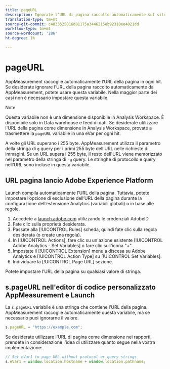 ```yaml
---
title: pageURL
description: Ignorate l’URL di pagina raccolto automaticamente sul sito.
translation-type: tm+mt
source-git-commit: c4833525816d81175a3446215eb92310ee4021dd
workflow-type: tm+mt
source-wordcount: '286'
ht-degree: 1%

---
```



# pageURL

AppMeasurement raccoglie automaticamente l’URL della pagina in ogni hit. Se desiderate ignorare l’URL della pagina raccolto automaticamente da AppMeasurement, potete usare questa variabile. Nella maggior parte dei casi non è necessario impostare questa variabile.

>[!NOTE]
>
>Questa variabile non è una dimensione disponibile in  Analysis Workspace. È disponibile solo in Data warehouse e feed di dati. Se desiderate utilizzare l&#39;URL della pagina come dimensione in  Analysis Workspace, provate a trasmettere la `pageURL` variabile in una eVar per ogni hit.

A volte gli URL superano i 255 byte. AppMeasurement utilizza il parametro della stringa di `g` query per i primi 255 byte dell’URL nelle richieste di immagini. Se un URL supera i 255 byte, il resto dell&#39;URL viene memorizzato nel parametro della stringa di `-g` query. Le stringhe di protocollo e query nell’URL sono incluse in questa variabile.

## URL pagina  lancio Adobe Experience Platform

Launch compila automaticamente l’URL della pagina. Tuttavia, potete impostare l’opzione di esclusione dell’URL della pagina durante la configurazione dell’estensione Analytics  (variabili globali) o in base alle regole.

1. Accedete a [launch.adobe.com](https://launch.adobe.com) utilizzando le credenziali AdobeID.
2. Fate clic sulla proprietà desiderata.
3. Passate alla [!UICONTROL Rules] scheda, quindi fate clic sulla regola desiderata (o create una regola).
4. In [!UICONTROL Actions], fare clic su un&#39;azione esistente [!UICONTROL Adobe Analytics - Set Variables] o fare clic sull&#39;icona &quot;+&quot;.
5. Impostate il [!UICONTROL Extension] menu a discesa su Adobe  Analytics e [!UICONTROL Action Type] su [!UICONTROL Set Variables].
6. Individuare la [!UICONTROL Page URL] sezione.

Potete impostare l’URL della pagina su qualsiasi valore di stringa.

## s.pageURL nell&#39;editor di codice personalizzato AppMeasurement e Launch

La `s.pageURL` variabile è una stringa che contiene l’URL della pagina. AppMeasurement raccoglie automaticamente questa variabile, ma se necessario puoi ignorarne il valore.

```js
s.pageURL = "https://example.com";
```

Se desiderate utilizzare l&#39;URL di pagina come dimensione nei rapporti, prendete in considerazione l&#39;idea di utilizzare quanto segue nella vostra implementazione:

```js
// Set eVar1 to page URL without protocol or query strings
s.eVar1 = window.location.hostname + window.location.pathname;
```
